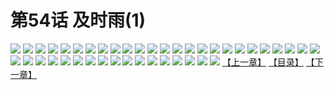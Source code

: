 # 第54话 及时雨(1)
![](https://s2.baozimh.com/scomic/sanyanxiaotianlu-samanhua/0/53-9vpm/1.jpg)
![](https://s2.baozimh.com/scomic/sanyanxiaotianlu-samanhua/0/53-9vpm/2.jpg)
![](https://s2.baozimh.com/scomic/sanyanxiaotianlu-samanhua/0/53-9vpm/3.jpg)
![](https://s2.baozimh.com/scomic/sanyanxiaotianlu-samanhua/0/53-9vpm/4.jpg)
![](https://s2.baozimh.com/scomic/sanyanxiaotianlu-samanhua/0/53-9vpm/5.jpg)
![](https://s2.baozimh.com/scomic/sanyanxiaotianlu-samanhua/0/53-9vpm/6.jpg)
![](https://s2.baozimh.com/scomic/sanyanxiaotianlu-samanhua/0/53-9vpm/7.jpg)
![](https://s2.baozimh.com/scomic/sanyanxiaotianlu-samanhua/0/53-9vpm/8.jpg)
![](https://s2.baozimh.com/scomic/sanyanxiaotianlu-samanhua/0/53-9vpm/9.jpg)
![](https://s2.baozimh.com/scomic/sanyanxiaotianlu-samanhua/0/53-9vpm/10.jpg)
![](https://s2.baozimh.com/scomic/sanyanxiaotianlu-samanhua/0/53-9vpm/11.jpg)
![](https://s2.baozimh.com/scomic/sanyanxiaotianlu-samanhua/0/53-9vpm/12.jpg)
![](https://s2.baozimh.com/scomic/sanyanxiaotianlu-samanhua/0/53-9vpm/13.jpg)
![](https://s2.baozimh.com/scomic/sanyanxiaotianlu-samanhua/0/53-9vpm/14.jpg)
![](https://s2.baozimh.com/scomic/sanyanxiaotianlu-samanhua/0/53-9vpm/15.jpg)
![](https://s2.baozimh.com/scomic/sanyanxiaotianlu-samanhua/0/53-9vpm/16.jpg)
![](https://s2.baozimh.com/scomic/sanyanxiaotianlu-samanhua/0/53-9vpm/17.jpg)
![](https://s2.baozimh.com/scomic/sanyanxiaotianlu-samanhua/0/53-9vpm/18.jpg)
![](https://s2.baozimh.com/scomic/sanyanxiaotianlu-samanhua/0/53-9vpm/19.jpg)
![](https://s2.baozimh.com/scomic/sanyanxiaotianlu-samanhua/0/53-9vpm/20.jpg)
![](https://s2.baozimh.com/scomic/sanyanxiaotianlu-samanhua/0/53-9vpm/21.jpg)
![](https://s2.baozimh.com/scomic/sanyanxiaotianlu-samanhua/0/53-9vpm/22.jpg)
![](https://s2.baozimh.com/scomic/sanyanxiaotianlu-samanhua/0/53-9vpm/23.jpg)
![](https://s2.baozimh.com/scomic/sanyanxiaotianlu-samanhua/0/53-9vpm/24.jpg)
![](https://s2.baozimh.com/scomic/sanyanxiaotianlu-samanhua/0/53-9vpm/25.jpg)
![](https://s2.baozimh.com/scomic/sanyanxiaotianlu-samanhua/0/53-9vpm/26.jpg)
![](https://s2.baozimh.com/scomic/sanyanxiaotianlu-samanhua/0/53-9vpm/27.jpg)
![](https://s2.baozimh.com/scomic/sanyanxiaotianlu-samanhua/0/53-9vpm/28.jpg)
![](https://s2.baozimh.com/scomic/sanyanxiaotianlu-samanhua/0/53-9vpm/29.jpg)
![](https://s2.baozimh.com/scomic/sanyanxiaotianlu-samanhua/0/53-9vpm/30.jpg)
![](https://s2.baozimh.com/scomic/sanyanxiaotianlu-samanhua/0/53-9vpm/31.jpg)
![](https://s2.baozimh.com/scomic/sanyanxiaotianlu-samanhua/0/53-9vpm/32.jpg)
![](https://s2.baozimh.com/scomic/sanyanxiaotianlu-samanhua/0/53-9vpm/33.jpg)
![](https://s2.baozimh.com/scomic/sanyanxiaotianlu-samanhua/0/53-9vpm/34.jpg)
![](https://s2.baozimh.com/scomic/sanyanxiaotianlu-samanhua/0/53-9vpm/35.jpg)
![](https://s2.baozimh.com/scomic/sanyanxiaotianlu-samanhua/0/53-9vpm/36.jpg)
![](https://s2.baozimh.com/scomic/sanyanxiaotianlu-samanhua/0/53-9vpm/37.jpg)
![](https://s2.baozimh.com/scomic/sanyanxiaotianlu-samanhua/0/53-9vpm/38.jpg)
![](https://s2.baozimh.com/scomic/sanyanxiaotianlu-samanhua/0/53-9vpm/39.jpg)
![](https://s2.baozimh.com/scomic/sanyanxiaotianlu-samanhua/0/53-9vpm/40.jpg)
![](https://s2.baozimh.com/scomic/sanyanxiaotianlu-samanhua/0/53-9vpm/41.jpg)
![](https://s2.baozimh.com/scomic/sanyanxiaotianlu-samanhua/0/53-9vpm/42.jpg)
[【上一章】](./53.md)
[【目录】](./README.md)
[【下一章】](./55.md)
